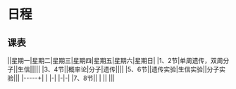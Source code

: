 # 日程

## 课表

||星期一|星期二|星期三|星期四|星期五|星期六|星期日|
|1、2节|单周遗传，双周分子||生信|||||
|3、4节||概率论|分子|遗传||||
|5、6节||遗传实验|生信实验||分子实验|||
|-----+|        |       |-|       |-|-|
|7、8节||       |        ||       |||
